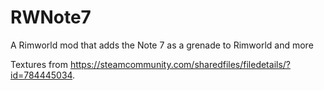 # RWNote7
A Rimworld mod that adds the Note 7 as a grenade to Rimworld and more

Textures from https://steamcommunity.com/sharedfiles/filedetails/?id=784445034.
